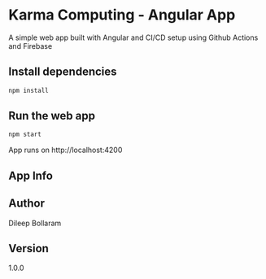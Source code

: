 # Karma Computing - Angular App

A simple web app built with Angular and CI/CD setup using Github Actions and Firebase

## Install dependencies 
```bash
npm install
```

## Run the web app
```bash
npm start
```

App runs on http://localhost:4200

## App Info
## Author
Dileep Bollaram

## Version
1.0.0
